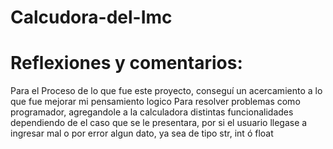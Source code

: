 # Calcudora-del-Imc
# Reflexiones y comentarios:
Para el Proceso de lo que fue este proyecto, conseguí un acercamiento a lo que fue mejorar mi pensamiento logico Para resolver problemas como programador, agregandole a la calculadora distintas funcionalidades dependiendo de el caso que se le presentara, por si el usuario llegase a ingresar mal o por error algun dato, ya sea de tipo str, int ó float
